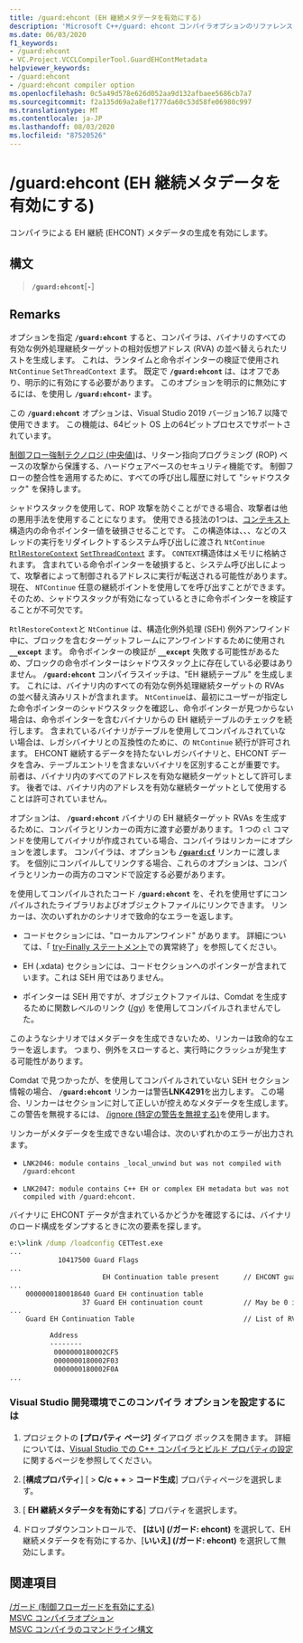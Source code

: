 ```yaml
---
title: /guard:ehcont (EH 継続メタデータを有効にする)
description: 'Microsoft C++/guard: ehcont コンパイラオプションのリファレンスガイド。'
ms.date: 06/03/2020
f1_keywords:
- /guard:ehcont
- VC.Project.VCCLCompilerTool.GuardEHContMetadata
helpviewer_keywords:
- /guard:ehcont
- /guard:ehcont compiler option
ms.openlocfilehash: 0c5a49d578e626d052aa9d132afbaee5686cb7a7
ms.sourcegitcommit: f2a135d69a2a8ef1777da60c53d58fe06980c997
ms.translationtype: MT
ms.contentlocale: ja-JP
ms.lasthandoff: 08/03/2020
ms.locfileid: "87520526"
---
```

# <a name="guardehcont-enable-eh-continuation-metadata"></a>/guard:ehcont (EH 継続メタデータを有効にする)

コンパイラによる EH 継続 (EHCONT) メタデータの生成を有効にします。

## <a name="syntax"></a>構文

> **`/guard:ehcont`**[**`-`**]

## <a name="remarks"></a>Remarks

オプションを指定 **`/guard:ehcont`** すると、コンパイラは、バイナリのすべての有効な例外処理継続ターゲットの相対仮想アドレス (RVA) の並べ替えられたリストを生成します。 これは、ランタイムと命令ポインターの検証で使用され `NtContinue` `SetThreadContext` ます。 既定で **`/guard:ehcont`** は、はオフであり、明示的に有効にする必要があります。 このオプションを明示的に無効にするには、を使用し **`/guard:ehcont-`** ます。

この **`/guard:ehcont`** オプションは、Visual Studio 2019 バージョン16.7 以降で使用できます。 この機能は、64ビット OS 上の64ビットプロセスでサポートされています。

[制御フロー強制テクノロジ (中央値)](https://software.intel.com/sites/default/files/managed/4d/2a/control-flow-enforcement-technology-preview.pdf)は、リターン指向プログラミング (ROP) ベースの攻撃から保護する、ハードウェアベースのセキュリティ機能です。 制御フローの整合性を適用するために、すべての呼び出し履歴に対して "シャドウスタック" を保持します。

シャドウスタックを使用して、ROP 攻撃を防ぐことができる場合、攻撃者は他の悪用手法を使用することになります。 使用できる技法の1つは、[コンテキスト](/windows/win32/api/winnt/ns-winnt-context)構造内の命令ポインター値を破損させることです。 この構造体は、、、などのスレッドの実行をリダイレクトするシステム呼び出しに渡され `NtContinue` [`RtlRestoreContext`](/windows/win32/api/winnt/nf-winnt-rtlrestorecontext) [`SetThreadContext`](/windows/win32/api/processthreadsapi/nf-processthreadsapi-setthreadcontext) ます。 `CONTEXT`構造体はメモリに格納されます。 含まれている命令ポインターを破損すると、システム呼び出しによって、攻撃者によって制御されるアドレスに実行が転送される可能性があります。 現在、 `NTContinue` 任意の継続ポイントを使用してを呼び出すことができます。 そのため、シャドウスタックが有効になっているときに命令ポインターを検証することが不可欠です。

`RtlRestoreContext`と `NtContinue` は、構造化例外処理 (SEH) 例外アンワインド中に、ブロックを含むターゲットフレームにアンワインドするために使用され **`__except`** ます。 命令ポインターの検証が **`__except`** 失敗する可能性があるため、ブロックの命令ポインターはシャドウスタック上に存在している必要はありません。 **`/guard:ehcont`** コンパイラスイッチは、"EH 継続テーブル" を生成します。 これには、バイナリ内のすべての有効な例外処理継続ターゲットの RVAs の並べ替え済みリストが含まれます。 `NtContinue`は、最初にユーザーが指定した命令ポインターのシャドウスタックを確認し、命令ポインターが見つからない場合は、命令ポインターを含むバイナリからの EH 継続テーブルのチェックを続行します。 含まれているバイナリがテーブルを使用してコンパイルされていない場合は、レガシバイナリとの互換性のために、の `NtContinue` 続行が許可されます。 EHCONT 継続するデータを持たないレガシバイナリと、EHCONT データを含み、テーブルエントリを含まないバイナリを区別することが重要です。 前者は、バイナリ内のすべてのアドレスを有効な継続ターゲットとして許可します。 後者では、バイナリ内のアドレスを有効な継続ターゲットとして使用することは許可されていません。

オプションは、 **`/guard:ehcont`** バイナリの EH 継続ターゲット RVAs を生成するために、コンパイラとリンカーの両方に渡す必要があります。 1 つの `cl` コマンドを使用してバイナリが作成されている場合、コンパイラはリンカーにオプションを渡します。 コンパイラは、オプションも [**`/guard:cf`**](guard-enable-control-flow-guard.md) リンカーに渡します。 を個別にコンパイルしてリンクする場合、これらのオプションは、コンパイラとリンカーの両方のコマンドで設定する必要があります。

を使用してコンパイルされたコード **`/guard:ehcont`** を、それを使用せずにコンパイルされたライブラリおよびオブジェクトファイルにリンクできます。 リンカーは、次のいずれかのシナリオで致命的なエラーを返します。

- コードセクションには、"ローカルアンワインド" があります。 詳細については、「 [try-Finally ステートメント](../../cpp/try-finally-statement.md#abnormal-termination)での異常終了」を参照してください。

- EH (.xdata) セクションには、コードセクションへのポインターが含まれています。これは SEH 用ではありません。

- ポインターは SEH 用ですが、オブジェクトファイルは、Comdat を生成するために関数レベルのリンク ([/gy](gy-enable-function-level-linking.md)) を使用してコンパイルされませんでした。

このようなシナリオではメタデータを生成できないため、リンカーは致命的なエラーを返します。 つまり、例外をスローすると、実行時にクラッシュが発生する可能性があります。

Comdat で見つかったが、を使用してコンパイルされていない SEH セクション情報の場合、 **`/guard:ehcont`** リンカーは警告**LNK4291**を出力します。 この場合、リンカーはセクションに対して正しいが控えめなメタデータを生成します。 この警告を無視するには、 [/ignore (特定の警告を無視する)](ignore-ignore-specific-warnings.md)を使用します。

リンカーがメタデータを生成できない場合は、次のいずれかのエラーが出力されます。

- `LNK2046: module contains _local_unwind but was not compiled with /guard:ehcont`

- `LNK2047: module contains C++ EH or complex EH metadata but was not compiled with /guard:ehcont.`

バイナリに EHCONT データが含まれているかどうかを確認するには、バイナリのロード構成をダンプするときに次の要素を探します。

```cmd
e:\>link /dump /loadconfig CETTest.exe
...
            10417500 Guard Flags
...
                       EH Continuation table present      // EHCONT guard flag present
...
    0000000180018640 Guard EH continuation table
                  37 Guard EH continuation count          // May be 0 if no exception handling is used in the binary. Still counts has having EHCONT data.
...
    Guard EH Continuation Table                           // List of RVAs

          Address
          --------
           0000000180002CF5
           0000000180002F03
           0000000180002F0A
...
```

### <a name="to-set-this-compiler-option-in-the-visual-studio-development-environment"></a>Visual Studio 開発環境でこのコンパイラ オプションを設定するには

1. プロジェクトの **[プロパティ ページ]** ダイアログ ボックスを開きます。 詳細については、[Visual Studio での C++ コンパイラとビルド プロパティの設定](../working-with-project-properties.md)に関するページを参照してください。

1. [**構成プロパティ**] [  >  **C/c + +**  >  **コード生成**] プロパティページを選択します。

1. [ **EH 継続メタデータを有効にする**] プロパティを選択します。

1. ドロップダウンコントロールで、 **[はい] (/ガード: ehcont)** を選択して、EH 継続メタデータを有効にするか、[**いいえ] (/ガード: ehcont)** を選択して無効にします。

## <a name="see-also"></a>関連項目

[/ガード (制御フローガードを有効にする)](guard-enable-control-flow-guard.md)\
[MSVC コンパイラオプション](compiler-options.md)\
[MSVC コンパイラのコマンドライン構文](compiler-command-line-syntax.md)
